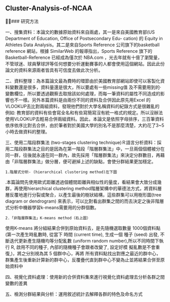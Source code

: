 ## Cluster-Analysis-of-NCAA

􏰇􏲭### 研究方法

   
   一、搜集資料：本論文的數據原始資料來自兩處，其一是來自美國教育部(US Department of Education, Office of Postsecondary Edu- cation) 的 Equity in Athletes Data Analysis。其二是來自Sports Reference 公司旗下的basketball reference 網站，根據 SimilarWeb 的報導指出，Sports Reference 旗下的 Basketball-Reference 已經成為僅次於 NBA.com ，光去年就有十億了瀏覽量，不管球迷、球員擊球評等任何想要分析運動賽事的人都會使用這個網站。因此此份論文的資料來源兩者皆具有可信度去做此次分析。
    
   二、資料整理：為本篇論文最為費時的環節由於美國教育部網站即使可以客製化資料變數還是很多，資料量還是很大，所以要處有一些missing值 及不需要用到的·變數欄位，所以要透過觀察去取捨該如何處理，而每一筆資料的屬性不同造成的影響也不一樣。另外本篇資料是由兩份不同的資料及合併因此原先用Excel 的VLOOKUP去比對兩組資料，發現他們對於大學名稱資料的紀錄方式是很雜亂的 例如: 教育部的資料有些會寫全名和有些寫簡寫沒有統一格式的規定。所以沒辦法使用VLOOKUP去輕易合併兩組資料。因此，本論文是依照字母排序，三百筆資料依序依序比對去合併，由於筆者對於美國大學的別名不是那麼清楚，大約花了3~5小時去做資料的整理。 

  三、使用二階段群集法 (two-stages clustering technique)Ｒ語言分析資料：採用二階段群集法之目的是因為在第一階段「階層群集法」中，一旦兩個個體被分在同一群，往後就永遠在同一群內，故先採用「階層群集法」來決定分群數目，再藉由「非階層群集法」做分層，便可避掉上述的缺點，會使分群結果更加穩定。


    1.階層式分析- (hierarchical clustering method)左下圖
.本篇論問先使用歐式距離透過個體間距離與相似性的量度，看結果會大致分成幾群，再使用hierarchical clustering method階層架構中的華德法方式，將資料層層反覆地進行分裂或聚合，以產生最後的樹狀結構，這些群集可以用樹形圖(tree diagram or dendrogram) 來表示，可以比對看出群集之間的而去決定之後非階層式分析中機器學習k-means需要用的分群個數。 

    2.「非階層群集法」K-means method（右上圖）
使用K-means 將分組結果合併到原始資料去，是先隨機選取數量 1000個資料點(第一次產生時亂數時, 從當下 時間 (current time), 生成一個 種子 (seed) 出發, 不斷迭代更新產生隨機均等分配亂數 (uniform random number),所以不同時間下執行 R, 啟用不同的種子, 內部的隨機種子會跟者改變了, 設定好模 擬亂數是不會重復,)，將之分別視為其 5 個群中心，再將 所有資料點找出對應之最近的群中心，群集產生後重新計算新的群中心，反覆疊代直到群中心不變為止並將結果合併至原始資料中 

  四、視覺化資料處理：使用新的合併資料集來進行視覺化資料處理去分析各群之間變數的差異
  
  五、檢測分群結果與分析：運用敘述統計去解釋各群的特色及命名方式




